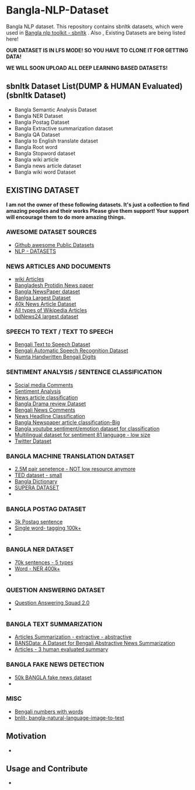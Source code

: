 # Bangla-NLP-Dataset
Bangla NLP dataset. This repository contains sbnltk datasets, which were used in  [Bangla nlp toolkit - sbnltk](https://github.com/Foysal87/sbnltk) .
Also , Existing Datasets are being listed here! 

**OUR DATASET IS IN LFS MODE! SO YOU HAVE TO CLONE IT FOR GETTING DATA!**

**WE WILL SOON UPLOAD ALL DEEP LEARNING BASED DATASETS!**

## sbnltk Dataset List(DUMP & HUMAN Evaluated)(sbnltk Dataset)
* Bangla Semantic Analysis Dataset
* Bangla NER Dataset
* Bangla Postag Dataset
* Bangla Extractive summarization dataset
* Bangla QA Dataset
* Bangla to English translate dataset
* Bangla Root word
* Bangla Stopword dataset
* Bangla wiki article
* Bangla news article dataset
* Bangla wiki word Dataset


## EXISTING DATASET

**I am not the owner of these following datasets. It's just a collection to find amazing peoples and their works**
**Please give them support! Your support will encourage them to do more amazing things.**

### AWESOME DATASET SOURCES
* [Github awesome Public Datasets](https://github.com/awesomedata/awesome-public-datasets)
* [NLP - DATASETS](https://github.com/niderhoff/nlp-datasets)


### NEWS ARTICLES AND DOCUMENTS
* [wiki Articles](https://www.kaggle.com/abyaadrafid/bnwiki)
* [Bangladesh Protidin News paper](https://www.kaggle.com/shakirulhasan/bangla-news-datasets-from-bdpratidin)
* [Bangla NewsPaper dataset](https://www.kaggle.com/zshujon/40k-bangla-newspaper-article)
* [Banlga Largest Dataset](https://www.kaggle.com/ebiswas/bangla-largest-newspaper-dataset)
* [40k News Article Dataset](https://www.kaggle.com/zshujon/40k-bangla-newspaper-article)
* [All types of Wikipedia Articles](https://dumps.wikimedia.org/bnwiki/latest/)
* [bdNews24 largest dataset](https://www.kaggle.com/peyash/bdnews24-corpus)

### SPEECH TO TEXT / TEXT TO SPEECH
* [Bengali Text to Speech Dataset](https://bengali.ai/datasets/?fbclid=IwAR041xYlOuS2lxJ1iAH8oWxIWkgkSrewAgQN_euTgRh_UdJxBb-V6IdgB5s)
* [Bengali Automatic Speech Recognition Dataset](https://bengali.ai/datasets/?fbclid=IwAR041xYlOuS2lxJ1iAH8oWxIWkgkSrewAgQN_euTgRh_UdJxBb-V6IdgB5s)
* [Numta Handwritten Bengali Digits](https://bengali.ai/datasets/?fbclid=IwAR041xYlOuS2lxJ1iAH8oWxIWkgkSrewAgQN_euTgRh_UdJxBb-V6IdgB5s)


### SENTIMENT ANALYSIS / SENTENCE CLASSIFICATION 
* [Social media Comments](https://github.com/cypher-07/Bangla-Text-Dataset)
* [Sentiment Analysis](https://www.kaggle.com/tazimhoque/bengali-sentiment-text)
* [News article classification](https://www.kaggle.com/csoham/classification-bengali-news-articles-indicnlp)
* [Bangla Drama review Dataset](https://figshare.com/articles/dataset/Bangla_Bengali_Drama_Review_Dataset/13162085)
* [Bengali News Comments](https://www.kaggle.com/mobassir/bengali-news-comments-sentiment)
* [News Headline Classification](https://www.kaggle.com/kaisermasum24/bengali-news-headline-categories)
* [Bangla Newspaper article classification-Big](https://www.kaggle.com/hasanmoni/bengali-news-classification)
* [Bangla youtube sentiment/emotion dataset for classification](https://www.kaggle.com/nit003/bangla-youtube-sentiment-and-emotion-datasets)
* [Multilingual dataset for sentiment 81 language - low size](https://www.kaggle.com/rtatman/sentiment-lexicons-for-81-languages?select=sentiment-lexicons)
* [Twitter Dataset](https://github.com/Ayubur/bangla-sentiment-analysis-datasets)


### BANGLA MACHINE TRANSLATION DATASET
* [2.5M pair senetence - NOT low resource anymore](https://github.com/csebuetnlp/banglanmt?fbclid=IwAR23VqcrYzT5d0D98Itwz9ioPD73oPI3BJHX65WqlGDi8S1TcMLWpl0myHk)
* [TED dataset - small](https://public.ukp.informatik.tu-darmstadt.de/reimers/sentence-transformers/datasets/ted2020.tsv.gz)
* [Bangla Dictionary](https://github.com/MinhasKamal/BengaliDictionary)
* [SUPERA DATASET](https://ieee-dataport.org/documents/supara08m-balanced-english-bangla-parallel-corpus)
* 

###  BANGLA POSTAG DATASET
* [3k Postag sentence](https://github.com/abhishekgupta92/bangla_pos_tagger/tree/master/data)
* [Single word- tagging 100k+](https://www.kaggle.com/towhidahmedfoysal/bangla-parts-of-speechpos-tag)
* 

###  BANGLA NER DATASET
* [70k sentences - 5 types](https://github.com/MISabic/NER-Bangla-Dataset)
* [Word - NER 400k+](https://www.kaggle.com/towhidahmedfoysal/bangla-name-entity-recognition)
* 

### QUESTION ANSWERING DATASET
* [Question Answering Squad 2.0](https://www.kaggle.com/mayeesha/bengali-question-answering-dataset?fbclid=IwAR3gS3mvPYOlk2m72GA3ja8zxDg8hgCs5ITFo5ALWsHIzyu7M2qGLAx2gYQ&select=valid_bangla_samples_fixed_preprocessed.json)
* 

### BANGLA TEXT SUMMARIZATION
* [Articles Summarization - extractive - abstractive](https://www.kaggle.com/hasanmoni/bengali-text-summarization)
* [BANSData: A Dataset for Bengali Abstractive News Summarization](https://www.kaggle.com/prithwirajsust/bengali-news-summarization-dataset)
* [Articles - 3 human evaluated summary](http://www.bnlpc.org)


### BANGLA FAKE NEWS DETECTION
* [50k BANGLA fake news dataset](https://github.com/Rowan1697/FakeNews)
* 

### MISC
* [Bengali numbers with words](https://www.kaggle.com/jabertuhin/bengali-numbers-with-words)
* [bnlit- bangla-natural-language-image-to-text](https://www.kaggle.com/jishan900/bangla-natural-language-image-to-text-bnlit)

## Motivation
*

## Usage and Contribute
* 
